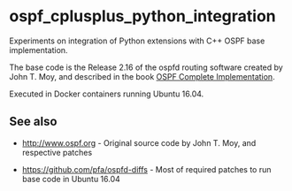 # ospf_cplusplus_python_integration
Experiments on integration of Python extensions with C++ OSPF base implementation.

The base code is the Release 2.16 of the ospfd routing software created by John T. Moy, and described in the book [OSPF Complete Implementation](https://dl.acm.org/doi/book/10.5555/1481642).

Executed in Docker containers running Ubuntu 16.04.

## See also

* <http://www.ospf.org> - Original source code by John T. Moy, and respective patches

* <https://github.com/pfa/ospfd-diffs> - Most of required patches to run base code in Ubuntu 16.04